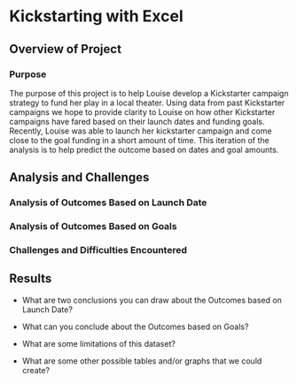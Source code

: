 # Kickstarting with Excel

## Overview of Project

### Purpose
The purpose of this project is to help Louise develop a Kickstarter campaign strategy to fund her play in a local theater. Using data from past Kickstarter campaigns we hope to provide clarity to Louise on how other Kickstarter campaigns have fared based on their launch dates and funding goals. Recently, Louise was able to launch her kickstarter campaign and come close to the goal funding in a short amount of time. This iteration of the analysis is to help predict the outcome based on dates and goal amounts.

## Analysis and Challenges

### Analysis of Outcomes Based on Launch Date

### Analysis of Outcomes Based on Goals

### Challenges and Difficulties Encountered

## Results

- What are two conclusions you can draw about the Outcomes based on Launch Date?

- What can you conclude about the Outcomes based on Goals?

- What are some limitations of this dataset?

- What are some other possible tables and/or graphs that we could create?
